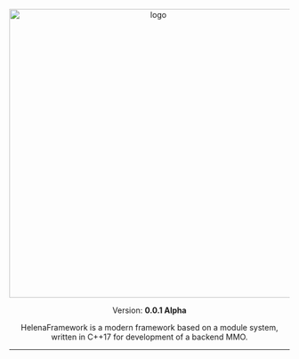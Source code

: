 <p align="center"><img src="https://user-images.githubusercontent.com/57288440/89474692-0147cf80-d78f-11ea-9fe4-9c07571503c4.png" alt="logo" width="520"/></p>
<p align="center">Version: <strong>0.0.1 Alpha</strong></p>
<center>HelenaFramework is a modern framework based on a module system, written in C++17 for development of a backend MMO.

--- 